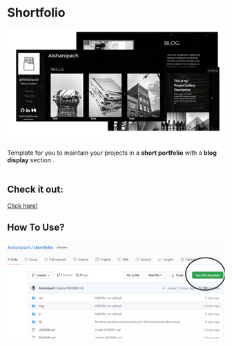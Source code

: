 # Shortfolio
![Image of the website](https://github.com/Aishanipach/shortfolio/blob/master/img/readme.jpg)

Template for you to maintain your projects in a <b>short portfolio</b> with a <b>blog display</b> section .<br><br>

## Check it out:
[Click here!](https://aishanipach.github.io/shortfolio/)

## How To Use?
![Image](https://github.com/Aishanipach/shortfolio/blob/master/Usethis.PNG)

